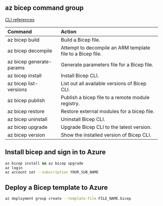 ## az bicep command group
[CLI references](https://learn.microsoft.com/en-us/cli/azure/bicep?view=azure-cli-latest)

|Command|Action|
|:---|:---|
|az bicep build | Build a Bicep file.|
|az bicep decompile | Attempt to decompile an ARM template file to a Bicep file.|
|az bicep generate-params | Generate parameters file for a Bicep file.|
|az bicep install | Install Bicep CLI.|
|az bicep list-versions | List out all available versions of Bicep CLI.|
|az bicep publish | Publish a bicep file to a remote module registry.|
|az bicep restore | Restore external modules for a bicep file.|
|az bicep uninstall | Uninstall Bicep CLI.|
|az bicep upgrade | Upgrade Bicep CLI to the latest version.|
|az bicep version | Show the installed version of Bicep CLI.|

## Install bicep and sign in to Azure
```bash
az bicep install && az bicep upgrade
az login
az account set --subscription YOUR_SUB_NAME
```

## Deploy a Bicep template to Azure
```bash
az deployment group create --template-file FILE_NAME.bicep
```
